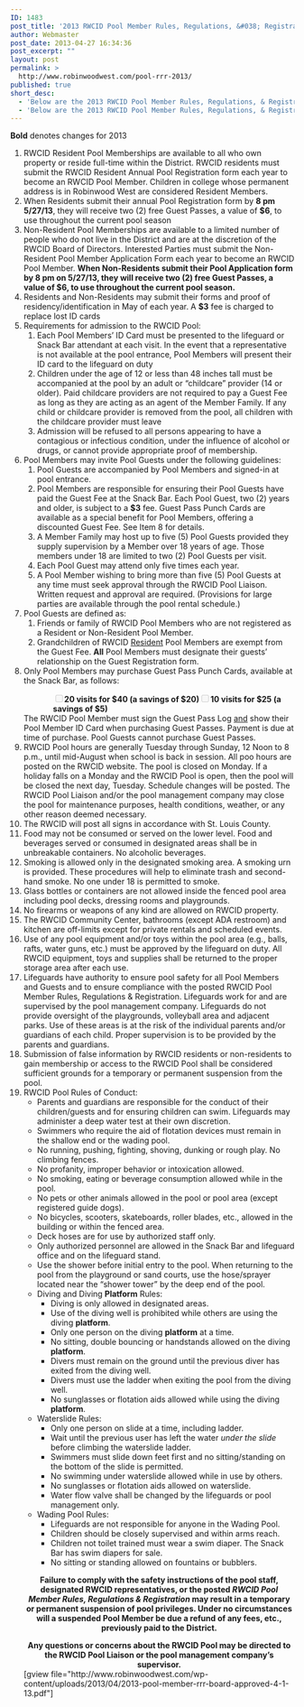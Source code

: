 ```yaml
---
ID: 1483
post_title: '2013 RWCID Pool Member Rules, Regulations, &#038; Registration'
author: Webmaster
post_date: 2013-04-27 16:34:36
post_excerpt: ""
layout: post
permalink: >
  http://www.robinwoodwest.com/pool-rrr-2013/
published: true
short_desc:
  - 'Below are the 2013 RWCID Pool Member Rules, Regulations, & Registration....'
  - 'Below are the 2013 RWCID Pool Member Rules, Regulations, & Registration....'
---
```

<strong>Bold</strong> denotes changes for 2013
<ol class="number">
<li>RWCID Resident Pool Memberships are available to all who own property or reside full-time within the District. RWCID residents must submit the RWCID Resident Annual Pool Registration form each year to become an RWCID Pool Member. Children in college whose permanent address is in Robinwood West are considered Resident Members.</li>
<li>When Residents submit their annual Pool Registration form by <strong>8 pm 5/27/13</strong>, they will receive two (2) free Guest Passes, a value of <strong>$6</strong>, to use throughout the current pool season</li>
<li>Non-Resident Pool Memberships are available to a limited number of people who do not live in the District and are at the discretion of the RWCID Board of Directors. Interested Parties must submit the Non-Resident Pool Member Application Form each year to become an RWCID Pool Member. <strong>When Non-Residents submit their Pool Application form by 8 pm on 5/27/13, they will receive two (2) free Guest Passes, a value of $6, to use throughout the current pool season.</strong></li>
<li>Residents and Non-Residents may submit their forms and proof of residency/identification in May of each year. A <strong>$3</strong> fee is charged to replace lost ID cards</li>
<li>Requirements for admission to the RWCID Pool:
<ol class="letter"><li>Each Pool Members’ ID Card must be presented to the lifeguard or Snack Bar attendant at each visit. In the event that a representative is not available at the pool entrance, Pool Members will present their ID card to the lifeguard on duty</li>
<li>Children under the age of 12 or less than 48 inches tall must be accompanied at the pool by an adult or “childcare” provider (14 or older). Paid childcare providers are not required to pay a Guest Fee as long as they are acting as an agent of the Member Family. If any child or childcare provider is removed from the pool, all children with the childcare provider must leave</li>
<li>Admission will be refused to all persons appearing to have a contagious or infectious condition, under the influence of alcohol or drugs, or cannot provide appropriate proof of membership.</li>
</ol></li>
<li>Pool Members may invite Pool Guests under the following guidelines:
<ol class="letter"><li>Pool Guests are accompanied by Pool Members and signed-in at pool entrance.</li>
<li>Pool Members are responsible for ensuring their Pool Guests have paid the Guest Fee at the Snack Bar. Each Pool Guest, two (2) years and older, is subject to a <strong>$3</strong> fee. Guest Pass Punch Cards are available as a special benefit for Pool Members, offering a discounted Guest Fee. See Item 8 for details.</li>
<li>A Member Family may host up to five (5) Pool Guests provided they supply supervision by a Member over 18 years of age. Those members under 18 are limited to two (2) Pool Guests per visit.</li>
<li>Each Pool Guest may attend only five times each year.</li>
<li>A Pool Member wishing to bring more than five (5) Pool Guests at any time must seek approval through the RWCID Pool Liaison. Written request and approval are required. (Provisions for large parties are available through the pool rental schedule.)</li>
</ol></li>
<li>Pool Guests are defined as:
<ol class="letter"><li>Friends or family of RWCID Pool Members who are not registered as a Resident or Non-Resident Pool Member.</li>
<li>Grandchildren of RWCID <span style="text-decoration:underline;">Resident</span> Pool Members are exempt from the Guest Fee. <strong>All</strong> Pool Members must designate their guests’ relationship on the Guest Registration form.</li>
</ol></li>
<li><span>Only Pool Members may purchase Guest Pass Punch Cards, available at the Snack Bar, as follows:<ul style="margin-left:2em;list-style-type:none;"><li style="display:inline;"><input type="checkbox" disabled><strong>20 visits for $40 (a savings of $20)</strong></li><li style="display:inline;"><input type="checkbox" disabled><strong>10 visits for $25 (a savings of $5)</strong></li></ul>The RWCID Pool Member must sign the Guest Pass Log <span style="text-decoration:underline;">and</span> show their Pool Member ID Card when purchasing Guest Passes. Payment is due at time of purchase. Pool Guests cannot purchase Guest Passes.</span></li>
<li>RWCID Pool hours are generally Tuesday through Sunday, 12 Noon to 8 p.m., until mid-August when school is back in session. All poo hours are posted on the RWCID website. The pool is closed on Monday. If a holiday falls on a Monday and the RWCID Pool is open, then the pool will be closed the next day, Tuesday. Schedule changes will be posted. The RWCID Pool Liaison and/or the pool management company may close the pool for maintenance purposes, health conditions, weather, or any other reason deemed necessary.</li>
<li>The RWCID will post all signs in accordance with St. Louis County.</li>
<li>Food may not be consumed or served on the lower level. Food and beverages served or consumed in designated areas shall be in unbreakable containers. No alcoholic beverages.</li>
<li>Smoking is allowed only in the designated smoking area. A smoking urn is provided. These procedures will help to eliminate trash and second-hand smoke. No one under 18 is permitted to smoke.</li>
<li>Glass bottles or containers are not allowed inside the fenced pool area including pool decks, dressing rooms and playgrounds.</li>
<li>No firearms or weapons of any kind are allowed on RWCID property.</li>
<li>The RWCID Community Center, bathrooms (except ADA restroom) and kitchen are off-limits except for private rentals and scheduled events.</li>
<li>Use of any pool equipment and/or toys within the pool area (e.g., balls, rafts, water guns, etc.) must be approved by the lifeguard on duty. All RWCID equipment, toys and supplies shall be returned to the proper storage area after each use.</li>
<li>Lifeguards have authority to ensure pool safety for all Pool Members and Guests and to ensure compliance with the posted RWCID Pool Member Rules, Regulations & Registration. Lifeguards work for and are supervised by the pool management company. Lifeguards do not provide oversight of the playgrounds, volleyball area and adjacent parks. Use of these areas is at the risk of the individual parents and/or guardians of each child. Proper supervision is to be provided by the parents and guardians.</li>
<li>Submission of false information by RWCID residents or non-residents to gain membership or access to the RWCID Pool shall be considered sufficient grounds for a temporary or permanent suspension from the pool.</li>
<li>RWCID Pool Rules of Conduct:
<ul>
<li>Parents and guardians are responsible for the conduct of their children/guests and for ensuring children can swim. Lifeguards may administer a deep water test at their own discretion.</li>
<li>Swimmers who require the aid of flotation devices must remain in the shallow end or the wading pool.</li>
<li>No running, pushing, fighting, shoving, dunking or rough play. No climbing fences.</li>
<li>No profanity, improper behavior or intoxication allowed.</li>
<li>No smoking, eating or beverage consumption allowed while in the pool.</li>
<li>No pets or other animals allowed in the pool or pool area (except registered guide dogs).</li>
<li>No bicycles, scooters, skateboards, roller blades, etc., allowed in the building or within the fenced area.</li>
<li>Deck hoses are for use by authorized staff only.</li>
<li>Only authorized personnel are allowed in the Snack Bar and lifeguard office and on the lifeguard stand.</li>
<li>Use the shower before initial entry to the pool. When returning to the pool from the playground or sand courts, use the hose/sprayer located near the “shower tower” by the deep end of the pool.</li>
<li>Diving and Diving <strong>Platform</strong> Rules:
<ul class="disc"><li>Diving is only allowed in designated areas.</li>
<li>Use of the diving well is prohibited while others are using the diving <strong>platform</strong>.</li>
<li>Only one person on the diving <strong>platform</strong> at a time.</li>
<li>No sitting, double bouncing or handstands allowed on the diving <strong>platform</strong>.</li>
<li>Divers must remain on the ground until the previous diver has exited from the diving well.</li>
<li>Divers must use the ladder when exiting the pool from the diving well.</li>
<li>No sunglasses or flotation aids allowed while using the diving <strong>platform</strong>.</li>
</ul></li>
<li>Waterslide Rules:
<ul class="disc"><li>Only one person on slide at a time, including ladder.</li>
<li>Wait until the previous user has left the water <span style="font-style:italic;">under the slide</span> before climbing the waterslide ladder.</li>
<li>Swimmers must slide down feet first and no sitting/standing on the bottom of the slide is permitted.</li>
<li>No swimming under waterslide allowed while in use by others.</li>
<li>No sunglasses or flotation aids allowed on waterslide.</li>
<li>Water flow valve shall be changed by the lifeguards or pool management only.</li>
</ul></li>
<li>Wading Pool Rules:
<ul class="disc"><li>Lifeguards are not responsible for anyone in the Wading Pool.</li>
<li>Children should be closely supervised and within arms reach.</li>
<li>Children not toilet trained must wear a swim diaper. The Snack Bar has swim diapers for sale.</li>
<li>No sitting or standing allowed on fountains or bubblers.</li>
</ul></li>
</ul></li>
<div style="text-align:center; font-weight:bold; padding-top: 1em;">Failure to comply with the safety instructions of the pool staff, designated RWCID representatives, or the posted <span style="font-style:italic;">RWCID Pool Member Rules, Regulations & Registration</span> may result in a temporary or permanent suspension of pool privileges. Under no circumstances will a suspended Pool Member be due a refund of any fees, etc., previously paid to the District.</div><div style="text-align:center; font-weight:bold; padding-top: 1em;">Any questions or concerns about the RWCID Pool may be directed to the RWCID Pool Liaison or the pool management company’s supervisor.</div>
[gview file="http://www.robinwoodwest.com/wp-content/uploads/2013/04/2013-pool-member-rrr-board-approved-4-1-13.pdf"]